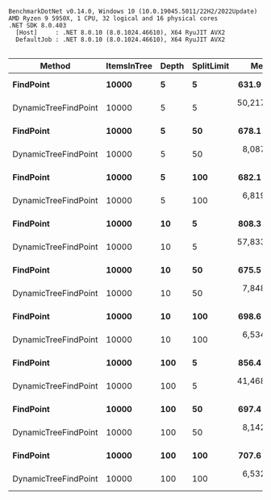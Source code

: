 ```

BenchmarkDotNet v0.14.0, Windows 10 (10.0.19045.5011/22H2/2022Update)
AMD Ryzen 9 5950X, 1 CPU, 32 logical and 16 physical cores
.NET SDK 8.0.403
  [Host]     : .NET 8.0.10 (8.0.1024.46610), X64 RyuJIT AVX2
  DefaultJob : .NET 8.0.10 (8.0.1024.46610), X64 RyuJIT AVX2


```
| Method               | ItemsInTree | Depth | SplitLimit | Mean        | Error     | StdDev    |
|--------------------- |------------ |------ |----------- |------------:|----------:|----------:|
| **FindPoint**            | **10000**       | **5**     | **5**          |    **631.9 ns** |  **12.46 ns** |  **21.81 ns** |
| DynamicTreeFindPoint | 10000       | 5     | 5          | 50,217.0 ns | 357.53 ns | 316.94 ns |
| **FindPoint**            | **10000**       | **5**     | **50**         |    **678.1 ns** |  **13.40 ns** |  **15.43 ns** |
| DynamicTreeFindPoint | 10000       | 5     | 50         |  8,087.3 ns |  37.03 ns |  34.64 ns |
| **FindPoint**            | **10000**       | **5**     | **100**        |    **682.1 ns** |  **13.69 ns** |  **15.77 ns** |
| DynamicTreeFindPoint | 10000       | 5     | 100        |  6,819.6 ns |   7.96 ns |   7.44 ns |
| **FindPoint**            | **10000**       | **10**    | **5**          |    **808.3 ns** |   **7.42 ns** |   **6.58 ns** |
| DynamicTreeFindPoint | 10000       | 10    | 5          | 57,833.7 ns | 182.14 ns | 152.09 ns |
| **FindPoint**            | **10000**       | **10**    | **50**         |    **675.5 ns** |  **13.00 ns** |  **13.91 ns** |
| DynamicTreeFindPoint | 10000       | 10    | 50         |  7,848.2 ns |  11.70 ns |  10.95 ns |
| **FindPoint**            | **10000**       | **10**    | **100**        |    **698.6 ns** |   **9.12 ns** |   **8.53 ns** |
| DynamicTreeFindPoint | 10000       | 10    | 100        |  6,534.7 ns |  11.08 ns |   8.65 ns |
| **FindPoint**            | **10000**       | **100**   | **5**          |    **856.4 ns** |  **16.13 ns** |  **15.84 ns** |
| DynamicTreeFindPoint | 10000       | 100   | 5          | 41,468.0 ns | 174.92 ns | 155.06 ns |
| **FindPoint**            | **10000**       | **100**   | **50**         |    **697.4 ns** |   **9.61 ns** |   **8.52 ns** |
| DynamicTreeFindPoint | 10000       | 100   | 50         |  8,142.2 ns |  11.74 ns |  10.41 ns |
| **FindPoint**            | **10000**       | **100**   | **100**        |    **707.6 ns** |  **13.53 ns** |  **14.47 ns** |
| DynamicTreeFindPoint | 10000       | 100   | 100        |  6,532.9 ns |  19.00 ns |  15.87 ns |
